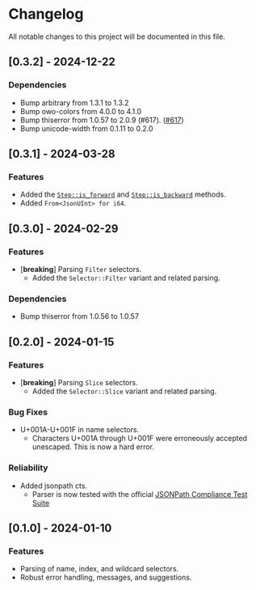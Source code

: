 # Changelog

All notable changes to this project will be documented in this file.

## [0.3.2] - 2024-12-22

### Dependencies

- Bump arbitrary from 1.3.1 to 1.3.2
- Bump owo-colors from 4.0.0 to 4.1.0
- Bump thiserror from 1.0.57 to 2.0.9 (#617). ([#617](https://github.com/V0ldek/rsonpath/issues/617))
- Bump unicode-width from 0.1.11 to 0.2.0

## [0.3.1] - 2024-03-28

### Features

- Added the [`Step::is_forward`](https://docs.rs/rsonpath-syntax/0.3.1/rsonpath_syntax/enum.Step.html#method.is_forward) and [`Step::is_backward`](https://docs.rs/rsonpath-syntax/0.3.1/rsonpath_syntax/enum.Step.html#method.is_backward) methods.
- Added `From<JsonUInt> for i64`.

## [0.3.0] - 2024-02-29

### Features

- [**breaking**] Parsing `Filter` selectors.
  - Added the `Selector::Filter` variant and related parsing.

### Dependencies

- Bump thiserror from 1.0.56 to 1.0.57

## [0.2.0] - 2024-01-15

### Features

- [**breaking**] Parsing `Slice` selectors.
  - Added the `Selector::Slice` variant and related parsing.

### Bug Fixes

- U+001A-U+001F in name selectors.
  - Characters U+001A through U+001F were erroneously accepted unescaped.
    This is now a hard error.

### Reliability

- Added jsonpath cts.
  - Parser is now tested with the official
[JSONPath Compliance Test Suite](https://github.com/jsonpath-standard/jsonpath-compliance-test-suite)

## [0.1.0] - 2024-01-10

### Features

- Parsing of name, index, and wildcard selectors.
- Robust error handling, messages, and suggestions.
